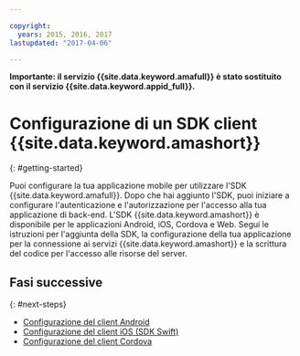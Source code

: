 ```yaml
---

copyright:
  years: 2015, 2016, 2017
lastupdated: "2017-04-06"

---
```


**Importante: il servizio {{site.data.keyword.amafull}} è stato sostituito con il servizio {{site.data.keyword.appid_full}}.**

# Configurazione di un SDK client {{site.data.keyword.amashort}}
{: #getting-started}

Puoi configurare la tua applicazione mobile per utilizzare l'SDK {{site.data.keyword.amafull}}.  Dopo che hai aggiunto l'SDK, puoi iniziare a configurare l'autenticazione e l'autorizzazione per l'accesso alla tua applicazione di back-end.  L'SDK {{site.data.keyword.amashort}} è disponibile per le applicazioni Android, iOS, Cordova e Web. Segui le istruzioni per l'aggiunta della SDK, la configurazione della tua applicazione per la connessione ai servizi {{site.data.keyword.amashort}} e la scrittura del codice per l'accesso alle risorse del server.


## Fasi successive
{: #next-steps}

* [Configurazione del client Android](getting-started-android.html)
* [Configurazione del client iOS (SDK Swift)](getting-started-ios-swift-sdk.html)
* [Configurazione del client Cordova](getting-started-cordova.html)
